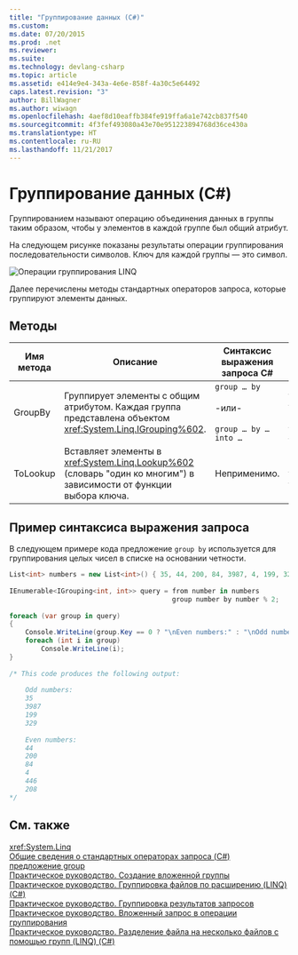 ```yaml
---
title: "Группирование данных (C#)"
ms.custom: 
ms.date: 07/20/2015
ms.prod: .net
ms.reviewer: 
ms.suite: 
ms.technology: devlang-csharp
ms.topic: article
ms.assetid: e414e9e4-343a-4e6e-858f-4a30c5e64492
caps.latest.revision: "3"
author: BillWagner
ms.author: wiwagn
ms.openlocfilehash: 4aef8d10eaffb384fe919ffa6a1e742cb837f540
ms.sourcegitcommit: 4f3fef493080a43e70e951223894768d36ce430a
ms.translationtype: HT
ms.contentlocale: ru-RU
ms.lasthandoff: 11/21/2017
---
```

# <a name="grouping-data-c"></a>Группирование данных (C#)
Группированием называют операцию объединения данных в группы таким образом, чтобы у элементов в каждой группе был общий атрибут.  
  
 На следующем рисунке показаны результаты операции группирования последовательности символов. Ключ для каждой группы — это символ.  
  
 ![Операции группирования LINQ](../../../../csharp/programming-guide/concepts/linq/media/linq_group.png "LINQ_Group")  
  
 Далее перечислены методы стандартных операторов запроса, которые группируют элементы данных.  
  
## <a name="methods"></a>Методы  
  
|Имя метода|Описание|Синтаксис выражения запроса C#|Дополнительные сведения|  
|-----------------|-----------------|---------------------------------|----------------------|  
|GroupBy|Группирует элементы с общим атрибутом. Каждая группа представлена объектом <xref:System.Linq.IGrouping%602>.|`group … by`<br /><br /> -или-<br /><br /> `group … by … into …`|<xref:System.Linq.Enumerable.GroupBy%2A?displayProperty=nameWithType><br /><br /> <xref:System.Linq.Queryable.GroupBy%2A?displayProperty=nameWithType>|  
|ToLookup|Вставляет элементы в <xref:System.Linq.Lookup%602> (словарь "один ко многим") в зависимости от функции выбора ключа.|Неприменимо.|<xref:System.Linq.Enumerable.ToLookup%2A?displayProperty=nameWithType>|  
  
## <a name="query-expression-syntax-example"></a>Пример синтаксиса выражения запроса  
 В следующем примере кода предложение `group by` используется для группирования целых чисел в списке на основании четности.  
  
```csharp  
List<int> numbers = new List<int>() { 35, 44, 200, 84, 3987, 4, 199, 329, 446, 208 };  
  
IEnumerable<IGrouping<int, int>> query = from number in numbers  
                                         group number by number % 2;  
  
foreach (var group in query)  
{  
    Console.WriteLine(group.Key == 0 ? "\nEven numbers:" : "\nOdd numbers:");  
    foreach (int i in group)  
        Console.WriteLine(i);  
}  
  
/* This code produces the following output:  
  
    Odd numbers:  
    35  
    3987  
    199  
    329  
  
    Even numbers:  
    44  
    200  
    84  
    4  
    446  
    208  
*/  
```  
  
## <a name="see-also"></a>См. также  
 <xref:System.Linq>  
 [Общие сведения о стандартных операторах запроса (C#)](../../../../csharp/programming-guide/concepts/linq/standard-query-operators-overview.md)  
 [предложение group](../../../../csharp/language-reference/keywords/group-clause.md)  
 [Практическое руководство. Создание вложенной группы](../../../../csharp/programming-guide/linq-query-expressions/how-to-create-a-nested-group.md)  
 [Практическое руководство. Группировка файлов по расширению (LINQ) (C#)](../../../../csharp/programming-guide/concepts/linq/how-to-group-files-by-extension-linq.md)  
 [Практическое руководство. Группировка результатов запросов](../../../../csharp/programming-guide/linq-query-expressions/how-to-group-query-results.md)  
 [Практическое руководство. Вложенный запрос в операции группирования](../../../../csharp/programming-guide/linq-query-expressions/how-to-perform-a-subquery-on-a-grouping-operation.md)  
 [Практическое руководство. Разделение файла на несколько файлов с помощью групп (LINQ) (C#)](../../../../csharp/programming-guide/concepts/linq/how-to-split-a-file-into-many-files-by-using-groups-linq.md)
